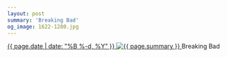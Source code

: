 ```yaml
---
layout: post
summary: 'Breaking Bad'
og_image: 1622-1280.jpg
---
```


<p>
 <time>
  <a href="/1622">
   {{ page.date | date: "%B %-d, %Y" }}
  </a>
 </time>
 <a href="/1622">
  <img alt="{{ page.summary }}" sizes="(min-width: 700px) 50vw, calc(100vw - 2rem)" src="{{ site.assets_url }}/1622-640.jpg" srcset="{{ site.assets_url }}/1622-320.jpg 320w, {{ site.assets_url }}/1622-640.jpg 640w, {{ site.assets_url }}/1622-960.jpg 960w, {{ site.assets_url }}/1622-1280.jpg 1280w"/>
 </a>
 <span>
  Breaking Bad
 </span>
</p>
